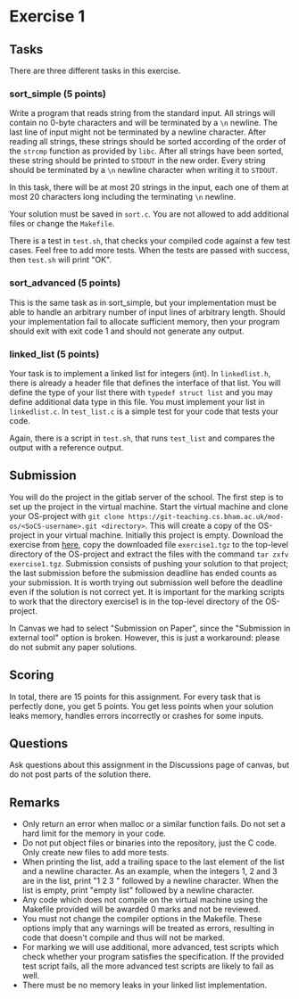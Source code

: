 # Exercise 1

## Tasks

There are three different tasks in this exercise.

### sort_simple (5 points)

Write a program that reads string from the standard input. All strings will contain no 0-byte characters and will be terminated by a `\n` newline. The last line of input might not be terminated by a newline character. After reading all strings, these strings should be sorted according of the order of the `strcmp` function as provided by `libc`. After all strings have been sorted, these string should be printed to `STDOUT` in the new order. Every string should be terminated by a `\n` newline character when writing it to `STDOUT`.

In this task, there will be at most 20 strings in the input, each one of them at most 20 characters long including the terminating `\n` newline.

Your solution must be saved in `sort.c`. You are not allowed to add additional files or change the `Makefile`.

There is a test in `test.sh`, that checks your compiled code against a few test cases. Feel free to add more tests. When the tests are passed with success, then `test.sh` will print "OK".

### sort_advanced (5 points)

This is the same task as in sort_simple, but your implementation must be able to handle an arbitrary number of input lines of arbitrary length. Should your implementation fail to allocate sufficient memory, then your program should exit with exit code 1 and should not generate any output.

### linked_list (5 points)

Your task is to implement a linked list for integers (int). In `linkedlist.h`, there is already a header file that defines the interface of that list. You will define the type of your list there with `typedef struct list` and you may define additional data type in this file. You must implement your list in `linkedlist.c`. In `test_list.c` is a simple test for your code that tests your code.

Again, there is a script in `test.sh`, that runs `test_list` and compares the output with a reference output.

## Submission

You will do the project in the gitlab server of the school. The first step is to set up the project in the virtual machine. Start the virtual machine and clone your OS-project with `git clone https://git-teaching.cs.bham.ac.uk/mod-os/<SoCS-username>.git <directory>`. This will create a copy of the OS-project in your virtual machine. Initially this project is empty. Download the exercise from [here](https://canvas.bham.ac.uk/courses/38480/files/8063885/download), copy the downloaded file `exercise1.tgz` to the top-level directory of the OS-project and extract the files with the command `tar zxfv exercise1.tgz`. Submission consists of pushing your solution to that project; the last submission before the submission deadline has ended counts as your submission. It is worth trying out submission well before the deadline even if the solution is not correct yet. It is important for the marking scripts to work that the directory exercise1 is in the top-level directory of the OS-project.

In Canvas we had to select "Submission on Paper", since the "Submission in external tool" option is broken. However, this is just a workaround: please do not submit any paper solutions.

## Scoring

In total, there are 15 points for this assignment. For every task that is perfectly done, you get 5 points. You get less points when your solution leaks memory, handles errors incorrectly or crashes for some inputs.

## Questions

Ask questions about this assignment in the Discussions page of canvas, but do not post parts of the solution there.

## Remarks

* Only return an error when malloc or a similar function fails. Do not set a hard limit for the memory in your code.
* Do not put object files or binaries into the repository, just the C code. Only create new files to add more tests.
* When printing the list, add a trailing space to the last element of the list and a newline character. As an example, when the integers 1, 2 and 3 are in the list, print "1 2 3 " followed by a newline character. When the list is empty, print "empty list" followed by a newline character.
* Any code which does not compile on the virtual machine using the Makefile provided will be awarded 0 marks and not be reviewed.
* You must not change the compiler options in the Makefile. These options imply that any warnings will be treated as errors, resulting in code that doesn't compile and thus will not be marked.
* For marking we will use additional, more advanced, test scripts which check whether your program satisfies the specification. If the provided test script fails, all the more advanced test scripts are likely to fail as well.
* There must be no memory leaks in your linked list implementation.